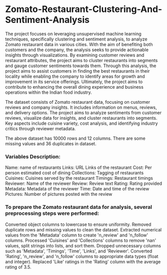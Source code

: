 # Zomato-Restaurant-Clustering-And-Sentiment-Analysis

The project focuses on leveraging unsupervised machine learning techniques, specifically clustering and sentiment analysis, to analyze Zomato restaurant data in various cities. With the aim of benefiting both customers and the company, the analysis seeks to provide actionable insights through visualizations. By examining customer reviews and restaurant attributes, the project aims to cluster restaurants into segments and gauge customer sentiments towards them. Through this analysis, the project aims to assist customers in finding the best restaurants in their locality while enabling the company to identify areas for growth and improvement in its service offerings. Ultimately, the project aims to contribute to enhancing the overall dining experience and business operations within the Indian food industry.

The dataset consists of Zomato restaurant data, focusing on customer reviews and company insights. It includes information on menus, reviews, and delivery options. The project aims to analyze sentiments from customer reviews, visualize data for insights, and cluster restaurants into segments. Key aspects include cuisine variety, cost analysis, and identifying industry critics through reviewer metadata.

The above dataset has 10000 rows and 12 columns. There are some missing values and 36 duplicates in dataset.


### **Variables Description:**

Name: name of restaurants
Links: URL Links of the restaurant
Cost: Per person estimated cost of dining
Collections: Tagging of restaurants
Cuisines: Cuisines served by the restaurant
Timings: Restaurant timings
Reviewer: Name of the reviewer
Review: Review text
Rating: Rating provided
Metadata: Metadata of the reviewer
Time: Date and time of the review
Pictures: Number of pictures posted with the review

### **To prepare the Zomato restaurant data for analysis, several preprocessing steps were performed:**

Converted object columns to lowercase to ensure uniformity.
Removed duplicate rows and missing values to clean the dataset.
Extracted numerical values from the 'Metadata' column to create 'n_review' and 'n_follow' columns.
Processed 'Cuisines' and 'Collections' columns to remove 'nan' values, split strings into lists, and sort them.
Dropped unnecessary columns such as 'Metadata', 'Timings', 'Time', 'Links', and 'Reviewer'.
Converted 'Rating', 'n_review', and 'n_follow' columns to appropriate data types (float and integer).
Replaced 'Like' ratings in the 'Rating' column with the average rating of 3.5.
